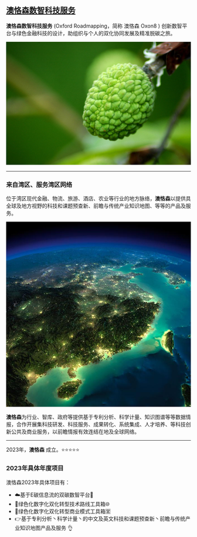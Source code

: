 ## [澳恪森数智科技服务](https://oxon8.com)

**澳恪森数智科技服务** (Oxford Roadmapping，简称 澳恪森 Oxon8  ) 创新数智平台与绿色金融科技的设计，助组织与个人的双化协同发展及精准脱碳之旅。


![Green Lychee](./1024px-Unripe_lychee.jpg)


-----

### 来自湾区、服务湾区网络

位于湾区现代金融、物流、旅游、酒店、农业等行业的地方脉络，**澳恪森**以提供具全球及地方视野的科技和课题预查新、前瞻与传统产业知识地图、等等的产品及服务。


![湾区](./earth-from-space-photos.jpg)


**澳恪森**为行业、智库、政府等提供基于专利分析、科学计量、知识图谱等等数据情报，合作开展集科技研发、科技服务、成果转化、系统集成、人才培养、等科技创新公共及商业服务，以前瞻情报有效连结在地及全球网络。

-----

2023年，**澳恪森** 成立。⭐⭐⭐⭐⭐

<!--湾区设计协同研究院  ️**Trusted by 250,000+ researchers, educators, and students.** Highly customizable via the integrated **no-code, widget-based Wowchemy page builder**, making every site truly personalized    -->

### 2023年具体年度项目

澳恪森2023年具体项目有：
* ☁️基于E碳信息流的双碳数智平台🚀
* 🌱绿色化数字化双化转型技术路线工具箱🌐
* 🎁绿色化数字化双化转型商业模式工具箱🈺
* 👉基于专利分析丶科学计量丶的中文及英文科技和课题预查新丶前瞻与传统产业知识地图产品及服务 👌

